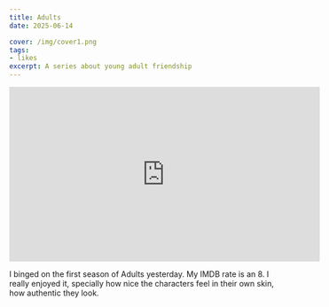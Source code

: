 ```yaml
---
title: Adults
date: 2025-06-14

cover: /img/cover1.png
tags: 
- likes
excerpt: A series about young adult friendship
---
```



<iframe width="560" height="315" src="https://www.youtube.com/embed/dIUyP-tKWbw?si=DrumUSLFxXaTpU59" title="YouTube video player" frameborder="0" allow="accelerometer; autoplay; clipboard-write; encrypted-media; gyroscope; picture-in-picture; web-share" referrerpolicy="strict-origin-when-cross-origin" allowfullscreen></iframe>

I binged on the first season of Adults yesterday. My IMDB rate is an 8. 
I really enjoyed it, specially how nice the characters feel in their own skin, how authentic they look.